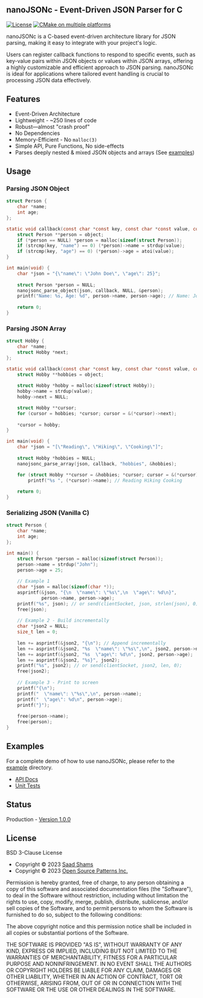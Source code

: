 ## nanoJSONc - Event-Driven JSON Parser for C

[![License](https://img.shields.io/badge/License-BSD_3--Clause-blue.svg)](https://opensource.org/licenses/BSD-3-Clause)
[![CMake on multiple platforms](https://github.com/saadshams/nanojsonc/actions/workflows/cmake-multi-platform.yml/badge.svg)](https://github.com/saadshams/nanojsonc/actions/workflows/cmake-multi-platform.yml)

nanoJSONc is a C-based event-driven architecture library for JSON parsing,
making it easy to integrate with your project's logic.

Users can register callback functions to respond to specific events, such as
key-value pairs within JSON objects or values within JSON arrays, offering a
highly customizable and efficient approach to JSON parsing. nanoJSONc is ideal
for applications where tailored event handling is crucial to processing JSON
data effectively.

## Features
- Event-Driven Architecture
- Lightweight - ~250 lines of code
- Robust—almost "crash proof"
- No Dependencies
- Memory-Efficient - No `malloc(3)`
- Simple API, Pure Functions, No side-effects
- Parses deeply nested & mixed JSON objects and arrays (See [examples](https://github.com/saadshams/nanojsonc/tree/main/example))

## Usage

### Parsing JSON Object

```c
struct Person { 
    char *name; 
    int age; 
};

static void callback(const char *const key, const char *const value, const char *const parentKey, void *object) {
    struct Person **person = object;
    if (*person == NULL) *person = malloc(sizeof(struct Person));
    if (strcmp(key, "name") == 0) (*person)->name = strdup(value);
    if (strcmp(key, "age") == 0) (*person)->age = atoi(value);
}

int main(void) {
    char *json = "{\"name\": \"John Doe\", \"age\": 25}";
    
    struct Person *person = NULL;
    nanojsonc_parse_object(json, callback, NULL, &person);
    printf("Name: %s, Age: %d", person->name, person->age); // Name: John Doe, Age: 25
    
    return 0;
}
```

### Parsing JSON Array
```c
struct Hobby {
    char *name;
    struct Hobby *next;
};

static void callback(const char *const key, const char *const value, const char *const parentKey, void *object) {
    struct Hobby **hobbies = object;
    
    struct Hobby *hobby = malloc(sizeof(struct Hobby));
    hobby->name = strdup(value);
    hobby->next = NULL;

    struct Hobby **cursor;
    for (cursor = hobbies; *cursor; cursor = &(*cursor)->next);
    
    *cursor = hobby;
}

int main(void) {
    char *json = "[\"Reading\", \"Hiking\", \"Cooking\"]";
    
    struct Hobby *hobbies = NULL;
    nanojsonc_parse_array(json, callback, "hobbies", &hobbies);

    for (struct Hobby **cursor = &hobbies; *cursor; cursor = &(*cursor)->next)
        printf("%s ", (*cursor)->name); // Reading Hiking Cooking 
    
    return 0;
}
```

### Serializing JSON (Vanilla C)

```c
struct Person {
    char *name;
    int age;
};

int main() {
    struct Person *person = malloc(sizeof(struct Person));
    person->name = strdup("John");
    person->age = 25;
    
    // Example 1
    char *json = malloc(sizeof(char *));
    asprintf(&json, "{\n  \"name\": \"%s\",\n  \"age\": %d\n}", 
             person->name, person->age);
    printf("%s", json); // or send(clientSocket, json, strlen(json), 0);
    free(json);
    
    // Example 2 - Build incrementally
    char *json2 = NULL;
    size_t len = 0;
    
    len += asprintf(&json2, "{\n"); // Append incrementally
    len += asprintf(&json2, "%s  \"name\": \"%s\",\n", json2, person->name);
    len += asprintf(&json2, "%s  \"age\": %d\n", json2, person->age);
    len += asprintf(&json2, "%s}", json2);
    printf("%s", json2); // or send(clientSocket, json2, len, 0);
    free(json2);
    
    // Example 3 - Print to screen
    printf("{\n");
    printf("  \"name\": \"%s\",\n", person->name);
    printf("  \"age\": %d\n", person->age);
    printf("}");
    
    free(person->name);
    free(person);
}
```

## Examples

For a complete demo of how to use nanoJSONc, please refer to the [example](https://github.com/saadshams/nanojsonc/tree/main/example) directory.

* [API Docs](https://github.com/saadshams/nanojsonc/blob/main/include/parse.h)
* [Unit Tests](https://github.com/saadshams/nanojsonc/blob/main/test/test_screenshot.png)

## Status

Production - [Version 1.0.0](https://github.com/saadshams/nanojsonc/blob/master/VERSION)

## License

BSD 3-Clause License

* Copyright © 2023 [Saad Shams](https://www.linkedin.com/in/muizz/)
* Copyright © 2023 [Open Source Patterns Inc.]()

Permission is hereby granted, free of charge, to any person obtaining a copy
of this software and associated documentation files (the "Software"), to deal
in the Software without restriction, including without limitation the rights
to use, copy, modify, merge, publish, distribute, sublicense, and/or sell
copies of the Software, and to permit persons to whom the Software is
furnished to do so, subject to the following conditions:

The above copyright notice and this permission notice shall be included in all
copies or substantial portions of the Software.

THE SOFTWARE IS PROVIDED "AS IS", WITHOUT WARRANTY OF ANY KIND, EXPRESS OR
IMPLIED, INCLUDING BUT NOT LIMITED TO THE WARRANTIES OF MERCHANTABILITY,
FITNESS FOR A PARTICULAR PURPOSE AND NONINFRINGEMENT. IN NO EVENT SHALL THE
AUTHORS OR COPYRIGHT HOLDERS BE LIABLE FOR ANY CLAIM, DAMAGES OR OTHER
LIABILITY, WHETHER IN AN ACTION OF CONTRACT, TORT OR OTHERWISE, ARISING FROM,
OUT OF OR IN CONNECTION WITH THE SOFTWARE OR THE USE OR OTHER DEALINGS IN THE
SOFTWARE.
